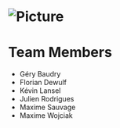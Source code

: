 ![Picture](http://soonzik.com/logo.png)
=======

# <a name="team-members"></a>Team Members
* Géry Baudry
* Florian Dewulf
* Kévin Lansel
* Julien Rodrigues
* Maxime Sauvage
* Maxime Wojciak
